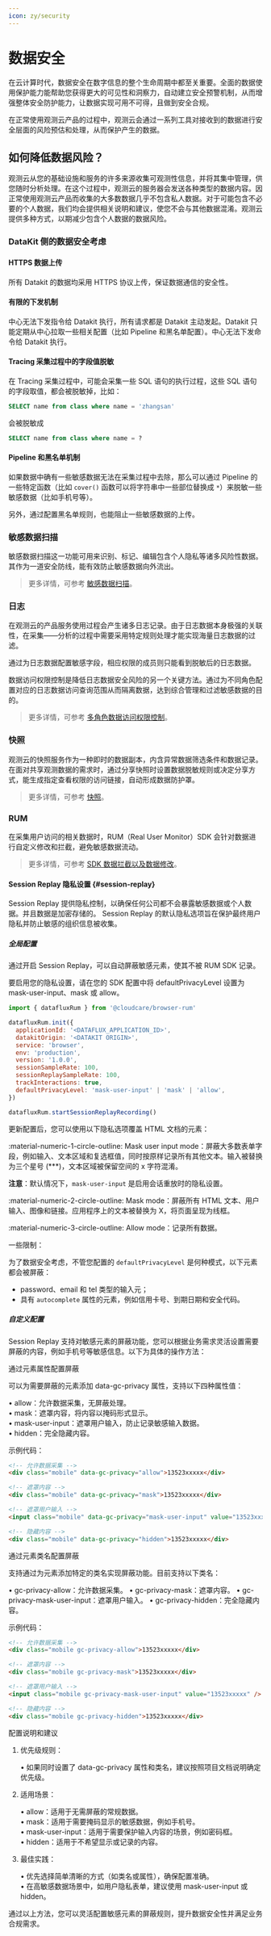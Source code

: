 ```yaml
---
icon: zy/security
---
```


# 数据安全

在云计算时代，数据安全在数字信息的整个生命周期中都至关重要。全面的数据使用保护能力能帮助您获得更大的可见性和洞察力，自动建立安全预警机制，从而增强整体安全防护能力，让数据实现可用不可得，且做到安全合规。

在正常使用观测云产品的过程中，观测云会通过一系列工具对接收到的数据进行安全层面的风险预估和处理，从而保护产生的数据。

## 如何降低数据风险？

观测云从您的基础设施和服务的许多来源收集可观测性信息，并将其集中管理，供您随时分析处理。在这个过程中，观测云的服务器会发送各种类型的数据内容。因正常使用观测云产品而收集的大多数数据几乎不包含私人数据。对于可能包含不必要的个人数据，我们均会提供相关说明和建议，使您不会与其他数据混淆。观测云提供多种方式，以期减少包含个人数据的数据风险。

### DataKit 侧的数据安全考虑

#### HTTPS 数据上传

所有 Datakit 的数据均采用 HTTPS 协议上传，保证数据通信的安全性。

#### 有限的下发机制

中心无法下发指令给 Datakit 执行，所有请求都是 Datakit 主动发起。Datakit 只能定期从中心拉取一些相关配置（比如 Pipeline 和黑名单配置）。中心无法下发命令给 Datakit 执行。

#### Tracing 采集过程中的字段值脱敏

在 Tracing 采集过程中，可能会采集一些 SQL 语句的执行过程，这些 SQL 语句的字段取值，都会被脱敏掉，比如：

```sql
SELECT name from class where name = 'zhangsan'
```

会被脱敏成

```sql
SELECT name from class where name = ?
```

#### Pipeline 和黑名单机制

如果数据中确有一些敏感数据无法在采集过程中去除，那么可以通过 Pipeline 的一些特定函数（比如 `cover()` 函数可以将字符串中一些部位替换成 `*`）来脱敏一些敏感数据（比如手机号等）。

另外，通过配置黑名单规则，也能阻止一些敏感数据的上传。

### 敏感数据扫描

敏感数据扫描这一功能可用来识别、标记、编辑包含个人隐私等诸多风险性数据。其作为一道安全防线，能有效防止敏感数据向外流出。

> 更多详情，可参考 [敏感数据扫描](../management/data-scanner.md)。

### 日志

在观测云的产品服务使用过程会产生诸多日志记录。由于日志数据本身极强的关联性，在采集——分析的过程中需要采用特定规则处理才能实现海量日志数据的过滤。

通过为日志数据配置敏感字段，相应权限的成员则只能看到脱敏后的日志数据。

数据访问权限控制是降低日志数据安全风险的另一个关键方法。通过为不同角色配置对应的日志数据访问查询范围从而隔离数据，达到综合管理和过滤敏感数据的目的。

> 更多详情，可参考 [多角色数据访问权限控制](../management/logdata-access.md)。

### 快照

观测云的快照服务作为一种即时的数据副本，内含异常数据筛选条件和数据记录。在面对共享观测数据的需求时，通过分享快照时设置数据脱敏规则或决定分享方式，能生成指定查看权限的访问链接，自动形成数据防护罩。

> 更多详情，可参考 [快照](../getting-started/function-details/snapshot.md)。

### RUM

在采集用户访问的相关数据时，RUM（Real User Monitor）SDK 会针对数据进行自定义修改和拦截，避免敏感数据流动。

> 更多详情，可参考 [SDK 数据拦截以及数据修改](./before-send.md)。

#### Session Replay 隐私设置 {#session-replay}

Session Replay 提供隐私控制，以确保任何公司都不会暴露敏感数据或个人数据。并且数据是加密存储的。
Session Replay 的默认隐私选项旨在保护最终用户隐私并防止敏感的组织信息被收集。

##### 全局配置

通过开启 Session Replay，可以自动屏蔽敏感元素，使其不被 RUM SDK 记录。

要启用您的隐私设置，请在您的 SDK 配置中将 defaultPrivacyLevel 设置为 mask-user-input、mask 或 allow。

```js
import { datafluxRum } from '@cloudcare/browser-rum'

datafluxRum.init({
  applicationId: '<DATAFLUX_APPLICATION_ID>',
  datakitOrigin: '<DATAKIT ORIGIN>',
  service: 'browser',
  env: 'production',
  version: '1.0.0',
  sessionSampleRate: 100,
  sessionReplaySampleRate: 100,
  trackInteractions: true,
  defaultPrivacyLevel: 'mask-user-input' | 'mask' | 'allow',
})

datafluxRum.startSessionReplayRecording()
```

更新配置后，您可以使用以下隐私选项覆盖 HTML 文档的元素：

:material-numeric-1-circle-outline: Mask user input mode：屏蔽大多数表单字段，例如输入、文本区域和复选框值，同时按原样记录所有其他文本。输入被替换为三个星号 (\*\*\*)，文本区域被保留空间的 x 字符混淆。

**注意**：默认情况下，`mask-user-input` 是启用会话重放时的隐私设置。

:material-numeric-2-circle-outline: Mask mode：屏蔽所有 HTML 文本、用户输入、图像和链接。应用程序上的文本被替换为 X，将页面呈现为线框。

:material-numeric-3-circle-outline: Allow mode：记录所有数据。

一些限制：

为了数据安全考虑，不管您配置的 `defaultPrivacyLevel` 是何种模式，以下元素都会被屏蔽：

- password、email 和 tel 类型的输入元；
- 具有 `autocomplete` 属性的元素，例如信用卡号、到期日期和安全代码。

##### 自定义配置

Session Replay 支持对敏感元素的屏蔽功能，您可以根据业务需求灵活设置需要屏蔽的内容，例如手机号等敏感信息。以下为具体的操作方法：

通过元素属性配置屏蔽

可以为需要屏蔽的元素添加 data-gc-privacy 属性，支持以下四种属性值：

• allow：允许数据采集，无屏蔽处理。       
• mask：遮罩内容，将内容以掩码形式显示。       
• mask-user-input：遮罩用户输入，防止记录敏感输入数据。        
• hidden：完全隐藏内容。     

示例代码：

```html
<!-- 允许数据采集 -->
<div class="mobile" data-gc-privacy="allow">13523xxxxx</div>

<!-- 遮罩内容 -->
<div class="mobile" data-gc-privacy="mask">13523xxxxx</div>

<!-- 遮罩用户输入 -->
<input class="mobile" data-gc-privacy="mask-user-input" value="13523xxxxx" />

<!-- 隐藏内容 -->
<div class="mobile" data-gc-privacy="hidden">13523xxxxx</div>
```

通过元素类名配置屏蔽

支持通过为元素添加特定的类名实现屏蔽功能。目前支持以下类名：

• gc-privacy-allow：允许数据采集。
• gc-privacy-mask：遮罩内容。
• gc-privacy-mask-user-input：遮罩用户输入。
• gc-privacy-hidden：完全隐藏内容。

示例代码：

```html
<!-- 允许数据采集 -->
<div class="mobile gc-privacy-allow">13523xxxxx</div>

<!-- 遮罩内容 -->
<div class="mobile gc-privacy-mask">13523xxxxx</div>

<!-- 遮罩用户输入 -->
<input class="mobile gc-privacy-mask-user-input" value="13523xxxxx" />

<!-- 隐藏内容 -->
<div class="mobile gc-privacy-hidden">13523xxxxx</div>
```

配置说明和建议

1. 优先级规则：
   
   • 如果同时设置了 data-gc-privacy 属性和类名，建议按照项目文档说明确定优先级。

2. 适用场景：

   • allow：适用于无需屏蔽的常规数据。     
   • mask：适用于需要掩码显示的敏感数据，例如手机号。       
   • mask-user-input：适用于需要保护输入内容的场景，例如密码框。      
   • hidden：适用于不希望显示或记录的内容。       

3. 最佳实践：

   • 优先选择简单清晰的方式（如类名或属性），确保配置准确。     
   • 在高敏感数据场景中，如用户隐私表单，建议使用 mask-user-input 或 hidden。     

通过以上方法，您可以灵活配置敏感元素的屏蔽规则，提升数据安全性并满足业务合规需求。

